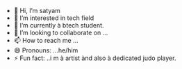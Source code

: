 - 👋 Hi, I’m satyam 
- 👀 I’m interested in  tech field
- 🌱 I’m currently à btech student.
- 💞️ I’m looking to collaborate on ...
- 📫 How to reach me ...
- 😄 Pronouns: ...he/him
- ⚡ Fun fact: ..i m à artist ànd also à dedicated judo player.

<!---
universe3/universe3 is a ✨ special ✨ repository because its `README.md` (this file) appears on your GitHub profile.
You can click the Preview link to take a look at your changes.
--->
